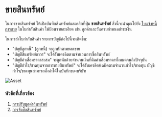 <!-- add breadcrumbs -->
# ขายสินทรัพย์

ในการขายสินทรัพย์ ให้เปิดบันทึกสินทรัพย์และคลิกที่ปุ่ม **ขายสินทรัพย์** สิ่งนี้จะนำคุณไปยัง [ใบแจ้งหนี้การขาย](/docs/user/manual/th/accounts/sales-invoice) ในใบกำกับสินค้า ให้ป้อนรายละเอียด เช่น ลูกค้าและวันครบกำหนดชำระเงิน

ในการส่งใบกำกับสินค้า รายการบัญชีต่อไปนี้จะเกิดขึ้น:

- "บัญชีลูกหนี้" (ลูกหนี้) จะถูกหักตามยอดขาย
- "บัญชีสินทรัพย์ถาวร" จะได้รับเครดิตตามจำนวนการซื้อสินทรัพย์
- "บัญชีค่าเสื่อมราคาสะสม" จะถูกหักด้วยจำนวนเงินที่คิดค่าเสื่อมราคาทั้งหมดจนถึงปัจจุบัน
- "บัญชีกำไร/ขาดทุนจากการขายสินทรัพย์" จะได้รับเครดิต/เดบิตตามจำนวนกำไร/ขาดทุน บัญชีกำไร/ขาดทุนสามารถตั้งค่าได้ในบันทึกของบริษัท

<img class="screenshot" alt="Asset" src="{{docs_base_url}}/assets/img/asset/asset-sales.png">

### หัวข้อที่เกี่ยวข้อง
1. [การปรับมูลค่าสินทรัพย์](/docs/user/manual/th/asset/asset-value-adjustment)
1. [การจัดซื้อสินทรัพย์](/docs/user/manual/th/asset/purchasing-an-asset)
